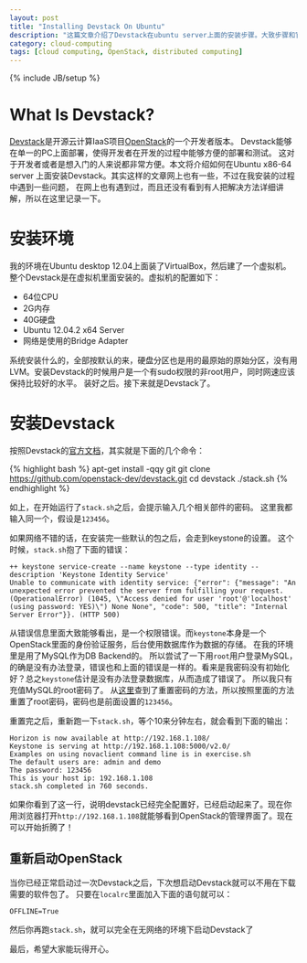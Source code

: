 ```yaml
---
layout: post
title: "Installing Devstack On Ubuntu"
description: "这篇文章介绍了Devstack在ubuntu server上面的安装步骤。大致步骤和官方文档上面的都差不多，不过有些小问题和对应的解决办法。"
category: cloud-computing
tags: [cloud computing, OpenStack, distributed computing]
---
```

{% include JB/setup %}

# What Is Devstack?

[Devstack](http://www.openstack.org/)是开源云计算IaaS项目[OpenStack](http://www.openstack.org/)的一个开发者版本。
Devstack能够在单一的PC上面部署，使得开发者在开发的过程中能够方便的部署和测试。
这对于开发者或者是想入门的人来说都非常方便。本文将介绍如何在Ubuntu x86-64 server
上面安装Devstack。其实这样的文章网上也有一些，不过在我安装的过程中遇到一些问题，
在网上也有遇到过，而且还没有看到有人把解决方法详细讲解，所以在这里记录一下。

# 安装环境

我的环境在Ubuntu desktop 12.04上面装了VirtualBox，然后建了一个虚拟机。
整个Devstack是在虚拟机里面安装的。虚拟机的配置如下：

- 64位CPU
- 2G内存
- 40G硬盘
- Ubuntu 12.04.2 x64 Server
- 网络是使用的Bridge Adapter

系统安装什么的，全部按默认的来，硬盘分区也是用的最原始的原始分区，没有用LVM。安装Devstack的时候用户是一个有sudo权限的非root用户，同时网速应该保持比较好的水平。
装好之后。接下来就是Devstack了。

# 安装Devstack

按照Devstack的[官方文档](http://devstack.org/guides/single-vm.html)，其实就是下面的几个命令：

{% highlight bash %}
apt-get install -qqy git
git clone https://github.com/openstack-dev/devstack.git
cd devstack
./stack.sh
{% endhighlight %}

如上，在开始运行了`stack.sh`之后，会提示输入几个相关部件的密码。
这里我都输入同一个，假设是`123456`。

如果网络不错的话，在安装完一些默认的包之后，会走到keystone的设置。
这个时候，`stack.sh`抱了下面的错误：

    ++ keystone service-create --name keystone --type identity --description 'Keystone Identity Service'
    Unable to communicate with identity service: {"error": {"message": "An unexpected error prevented the server from fulfilling your request. (OperationalError) (1045, \"Access denied for user 'root'@'localhost' (using password: YES)\") None None", "code": 500, "title": "Internal Server Error"}}. (HTTP 500)

从错误信息里面大致能够看出，是一个权限错误。而`keystone`本身是一个OpenStack里面的身份验证服务，后台使用数据库作为数据的存储。
在我的环境里是用了MySQL作为DB Backend的。
所以尝试了一下用`root`用户登录MySQL，的确是没有办法登录，错误也和上面的错误是一样的。看来是我密码没有初始化好？总之`keystone`估计是没有办法登录数据库，从而造成了错误了。
所以我只有充值MySQL的root密码了。
从[这里](http://dev.mysql.com/doc/refman/5.0/en/resetting-permissions.html)查到了重置密码的方法，所以按照里面的方法重置了root密码，密码也是前面设置的`123456`。

重置完之后，重新跑一下`stack.sh`，等个10来分钟左右，就会看到下面的输出：

    Horizon is now available at http://192.168.1.108/
    Keystone is serving at http://192.168.1.108:5000/v2.0/
    Examples on using novaclient command line is in exercise.sh
    The default users are: admin and demo
    The password: 123456
    This is your host ip: 192.168.1.108
    stack.sh completed in 760 seconds.

如果你看到了这一行，说明devstack已经完全配置好，已经启动起来了。现在你用浏览器打开`http://192.168.1.108`就能够看到OpenStack的管理界面了。现在可以开始折腾了！

## 重新启动OpenStack

当你已经正常启动过一次Devstack之后，下次想启动Devstack就可以不用在下载需要的软件包了。
只要在`localrc`里面加入下面的语句就可以：

    OFFLINE=True

然后你再跑`stack.sh`，就可以完全在无网络的环境下启动Devstack了

最后，希望大家能玩得开心。

